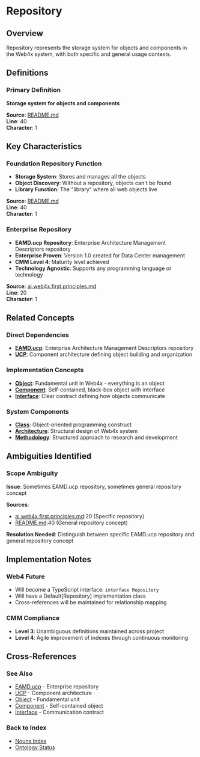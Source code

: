 # Repository

## Overview
Repository represents the storage system for objects and components in the Web4x system, with both specific and general usage contexts.

## Definitions

### Primary Definition
**Storage system for objects and components**

**Source**: [README.md](../../md-wiki/README.md#3-eamd-ucp---the-foundation-repository)  
**Line**: 40  
**Character**: 1

## Key Characteristics

### Foundation Repository Function
- **Storage System**: Stores and manages all the objects
- **Object Discovery**: Without a repository, objects can't be found
- **Library Function**: The "library" where all web objects live

**Source**: [README.md](../../md-wiki/README.md#3-eamd-ucp---the-foundation-repository)  
**Line**: 40  
**Character**: 1

### Enterprise Repository
- **EAMD.ucp Repository**: Enterprise Architecture Management Descriptors repository
- **Enterprise Proven**: Version 1.0 created for Data Center management
- **CMM Level 4**: Maturity level achieved
- **Technology Agnostic**: Supports any programming language or technology

**Source**: [ai.web4x.first.principles.md](../../md-wiki/ai.web4x.first.principles.md#enterprise-proven-foundation)  
**Line**: 20  
**Character**: 1

## Related Concepts

### Direct Dependencies
- **[EAMD.ucp](#eamd-ucp)**: Enterprise Architecture Management Descriptors repository
- **[UCP](#ucp)**: Component architecture defining object building and organization

### Implementation Concepts
- **[Object](#object)**: Fundamental unit in Web4x - everything is an object
- **[Component](#component)**: Self-contained, black-box object with interface
- **[Interface](#interface)**: Clear contract defining how objects communicate

### System Components
- **[Class](#class)**: Object-oriented programming construct
- **[Architecture](#architecture)**: Structural design of Web4x system
- **[Methodology](#methodology)**: Structured approach to research and development

## Ambiguities Identified

### Scope Ambiguity
**Issue**: Sometimes EAMD.ucp repository, sometimes general repository concept

**Sources**:
- [ai.web4x.first.principles.md](../../md-wiki/ai.web4x.first.principles.md#enterprise-proven-foundation):20 (Specific repository)
- [README.md](../../md-wiki/README.md#3-eamd-ucp---the-foundation-repository):40 (General repository concept)

**Resolution Needed**: Distinguish between specific EAMD.ucp repository and general repository concept

## Implementation Notes

### Web4 Future
- Will become a TypeScript interface: `interface Repository`
- Will have a Default[Repository] implementation class
- Cross-references will be maintained for relationship mapping

### CMM Compliance
- **Level 3**: Unambiguous definitions maintained across project
- **Level 4**: Agile improvement of indexes through continuous monitoring

## Cross-References

### See Also
- [EAMD.ucp](./EAMD.ucp.md) - Enterprise repository
- [UCP](./UCP.md) - Component architecture
- [Object](./Object.md) - Fundamental unit
- [Component](./Component.md) - Self-contained object
- [Interface](./Interface.md) - Communication contract

### Back to Index
- [Nouns Index](../../Ontology.md/nouns.index.md)
- [Ontology Status](../../Ontology.md/ontology.status.md)
